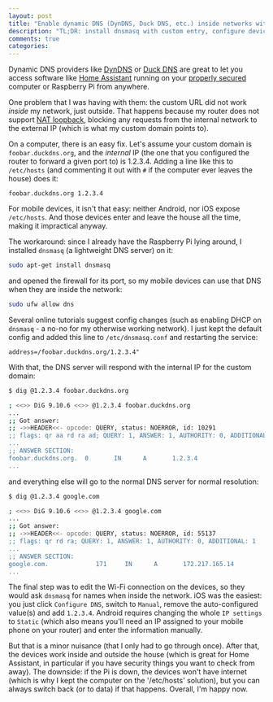 ```yaml
---
layout: post
title: "Enable dynamic DNS (DynDNS, Duck DNS, etc.) inside networks without NAT loopback support on router"
description: "TL;DR: install dnsmasq with custom entry, configure devices to use it"
comments: true
categories:
---
```


Dynamic DNS providers like [DynDNS](https://dyn.com/dns/) or [Duck DNS](https://www.duckdns.org) are great to let you access software like [Home Assistant](https://www.home-assistant.io/) running on your [properly secured](https://www.raspberrypi.org/documentation/configuration/security.md) computer or Raspberry Pi from anywhere.

One problem that I was having with them: the custom URL did not work _inside_ my network, just outside. That happens because my router does not support [NAT loopback](https://en.wikipedia.org/wiki/Network_address_translation#NAT_loopback), blocking any requests from the internal network to the external IP (which is what my custom domain points to).

<!--more-->

On a computer, there is an easy fix. Let's assume your custom domain is `foobar.duckdns.org`, and the _internal_ IP (the one that you configured the router to forward a given port to) is 1.2.3.4. Adding a line like this to `/etc/hosts` (and commenting it out with `#` if the computer ever leaves the house) does it:

```
foobar.duckdns.org 1.2.3.4
```

For mobile devices, it isn't that easy: neither Android, nor iOS expose `/etc/hosts`. And those devices enter and leave the house all the time, making it impractical anyway.

The workaround: since I already have the Raspberry Pi lying around, I installed `dnsmasq` (a lightweight DNS server) on it:

```bash
sudo apt-get install dnsmasq
```

and opened the firewall for its port, so my mobile devices can use that DNS when they are inside the network:

```bash
sudo ufw allow dns
```

Several online tutorials suggest config changes (such as enabling DHCP on `dnsmasq` - a no-no for my otherwise working network). I just kept the default config and added this line to `/etc/dnsmasq.conf` and restarting the service:

```
address=/foobar.duckdns.org/1.2.3.4"
```

With that, the DNS server will respond with the internal IP for the custom domain:

```bash
$ dig @1.2.3.4 foobar.duckdns.org

; <<>> DiG 9.10.6 <<>> @1.2.3.4 foobar.duckdns.org
...
;; Got answer:
;; ->>HEADER<<- opcode: QUERY, status: NOERROR, id: 10291
;; flags: qr aa rd ra ad; QUERY: 1, ANSWER: 1, AUTHORITY: 0, ADDITIONAL: 1
...
;; ANSWER SECTION:
foobar.duckdns.org.  0       IN      A       1.2.3.4
...
```

and everything else will go to the normal DNS server for normal resolution:

```bash
$ dig @1.2.3.4 google.com

; <<>> DiG 9.10.6 <<>> @1.2.3.4 google.com
...
;; Got answer:
;; ->>HEADER<<- opcode: QUERY, status: NOERROR, id: 55137
;; flags: qr rd ra; QUERY: 1, ANSWER: 1, AUTHORITY: 0, ADDITIONAL: 1
...
;; ANSWER SECTION:
google.com.             171     IN      A       172.217.165.14
...
```

The final step was to edit the Wi-Fi connection on the devices, so they would ask `dnsmasq` for names when inside the network. iOS was the easiest: you just click `Configure DNS`, switch to `Manual`, remove the auto-configured value(s) and add `1.2.3.4`. Android requires changing the whole `IP settings` to `Static` (which also means you'll need an IP assigned to your mobile phone on your router) and enter the information manually.

But that is a minor nuisance (that I only had to go through once). After that, the devices work inside and outside the house (which is great for Home Assistant, in particular if you have security things you want to check from away). The downside: if the Pi is down, the devices won't have internet (which is why I kept the computer on the '/etc/hosts' solution), but you can always switch back (or to data) if that happens. Overall, I'm happy now.
